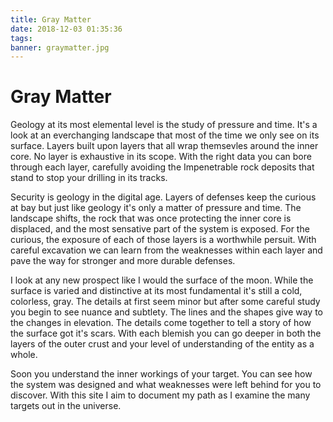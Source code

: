 ```yaml
---
title: Gray Matter
date: 2018-12-03 01:35:36
tags:
banner: graymatter.jpg
---
```

# Gray Matter

Geology at its most elemental level is the study of pressure and time. It's a look at an everchanging landscape that most of the time we only see on its surface. Layers built upon layers that all wrap themsevles around the inner core. No layer is exhaustive in its scope. With the right data you can bore through each layer, carefully avoiding the Impenetrable rock deposits that stand to stop your drilling in its tracks.

Security is geology in the digital age. Layers of defenses keep the curious at bay but just like geology it's only a matter of pressure and time. The landscape shifts, the rock that was once protecting the inner core is displaced, and the most sensative part of the system is exposed. For the curious, the exposure of each of those layers is a worthwhile persuit. With careful excavation we can learn from the weaknesses within each layer and pave the way for stronger and more durable defenses. 

I look at any new prospect like I would the surface of the moon. While the surface is varied and distinctive at its most fundamental it's still a cold, colorless, gray. The details at first seem minor but after some careful study you begin to see nuance and subtlety. The lines and the shapes give way to the changes in elevation. The details come together to tell a story of how the surface got it's scars. With each blemish you can go deeper in both the layers of the outer crust and your level of understanding of the entity as a whole. 

Soon you understand the inner workings of your target. You can see how the system was designed and what weaknesses were left behind for you to discover. With this site I aim to document my path as I examine the many targets out in the universe. 

